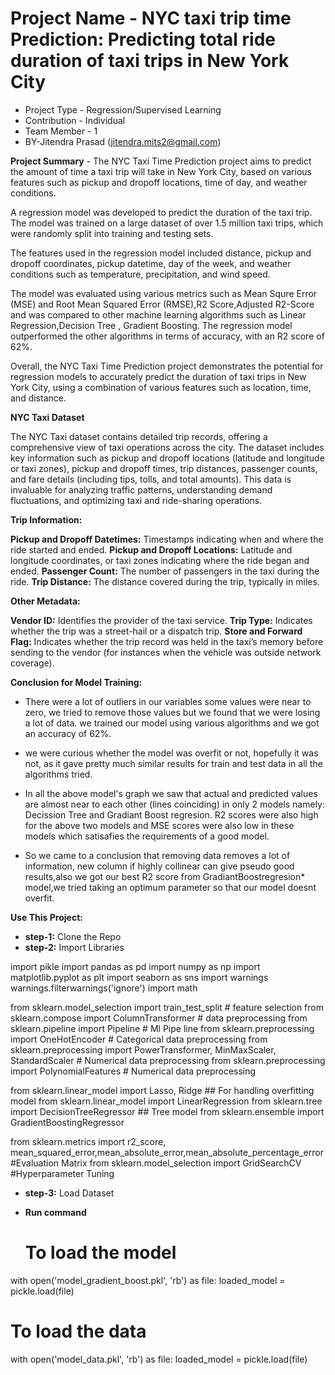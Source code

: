 # Project Name - NYC taxi trip time Prediction: Predicting total ride duration of taxi trips in New York City
* Project Type - Regression/Supervised Learning
* Contribution - Individual
* Team Member - 1
* BY-Jitendra Prasad (jitendra.mits2@gmail.com)

**Project Summary** - The NYC Taxi Time Prediction project aims to predict the amount of time a taxi trip will take in New York City, based on various features such as pickup and dropoff locations, time of day, and weather conditions.

A regression model was developed to predict the duration of the taxi trip. The model was trained on a large dataset of over 1.5 million taxi trips, which were randomly split into training and testing sets.

The features used in the regression model included distance, pickup and dropoff coordinates, pickup datetime, day of the week, and weather conditions such as temperature, precipitation, and wind speed.

The model was evaluated using various metrics such as Mean Squre Error (MSE) and Root Mean Squared Error (RMSE),R2 Score,Adjusted R2-Score and was compared to other machine learning algorithms such as Linear Regression,Decision Tree , Gradient Boosting. The regression model outperformed the other algorithms in terms of accuracy, with an R2 score of 62%.

Overall, the NYC Taxi Time Prediction project demonstrates the potential for regression models to accurately predict the duration of taxi trips in New York City, using a combination of various features such as location, time, and distance.

**NYC Taxi Dataset**

The NYC Taxi dataset contains detailed trip records, offering a comprehensive view of taxi operations across the city. The dataset includes key information such as pickup and dropoff locations (latitude and longitude or taxi zones), pickup and dropoff times, trip distances, passenger counts, and fare details (including tips, tolls, and total amounts). This data is invaluable for analyzing traffic patterns, understanding demand fluctuations, and optimizing taxi and ride-sharing operations.


**Trip Information:**

**Pickup and Dropoff Datetimes:** Timestamps indicating when and where the ride started and ended.
**Pickup and Dropoff Locations:** Latitude and longitude coordinates, or taxi zones indicating where the ride began and ended.
**Passenger Count:** The number of passengers in the taxi during the ride.
**Trip Distance:** The distance covered during the trip, typically in miles.

**Other Metadata:**

**Vendor ID:** Identifies the provider of the taxi service.
**Trip Type:** Indicates whether the trip was a street-hail or a dispatch trip.
**Store and Forward Flag:** Indicates whether the trip record was held in the taxi’s memory before sending to the vendor (for instances when the vehicle was outside network coverage).

**Conclusion for Model Training:**

*  There were a lot of outliers in our variables some values were near to zero, we tried to remove those values but we found that we were losing a lot of data. we trained our model using various algorithms and we got an accuracy of 62%.

*  we were curious whether the model was overfit or not, hopefully it was not, as it gave pretty much similar results for train and test data in all the algorithms tried.

*   In all the above model's graph we saw that actual and predicted values are almost near to each other (lines coinciding) in only 2 models namely: Decission Tree and Gradiant Boost regresion. R2 scores were also high for the above two models and MSE scores were also low in these models which satisafies the requirements of a good model.

*  So we came to a conclusion that removing data removes a lot of information, new column if highly collinear can give pseudo good results,also we got our best R2 score from GradiantBoostregresion* model,we tried taking an optimum parameter so that our model doesnt overfit.

**Use This Project:**

* **step-1:** Clone the Repo
* **step-2:** Import Libraries

import pikle
import pandas as pd
import numpy as np
import matplotlib.pyplot as plt
import seaborn as sns
import warnings
warnings.filterwarnings('ignore')
import math

from sklearn.model_selection import train_test_split # feature selection
from sklearn.compose import ColumnTransformer # data preprocessing
from sklearn.pipeline import Pipeline # Ml Pipe line
from sklearn.preprocessing import OneHotEncoder # Categorical data preprocessing
from sklearn.preprocessing import PowerTransformer, MinMaxScaler, StandardScaler # Numerical data preprocessing
from sklearn.preprocessing import PolynomialFeatures # Numerical data preprocessing

from sklearn.linear_model import Lasso, Ridge ## For handling overfitting model
from sklearn.linear_model import LinearRegression
from sklearn.tree import DecisionTreeRegressor ## Tree model
from sklearn.ensemble import GradientBoostingRegressor


from sklearn.metrics import r2_score, mean_squared_error,mean_absolute_error,mean_absolute_percentage_error #Evaluation Matrix
from sklearn.model_selection import GridSearchCV #Hyperparameter Tuning

* **step-3:** Load Dataset
  
* **Run command**

  # To load the model 
with open('model_gradient_boost.pkl', 'rb') as file:
    loaded_model = pickle.load(file) 

 # To load the data
with open('model_data.pkl', 'rb') as file:
    loaded_model = pickle.load(file)      


    


